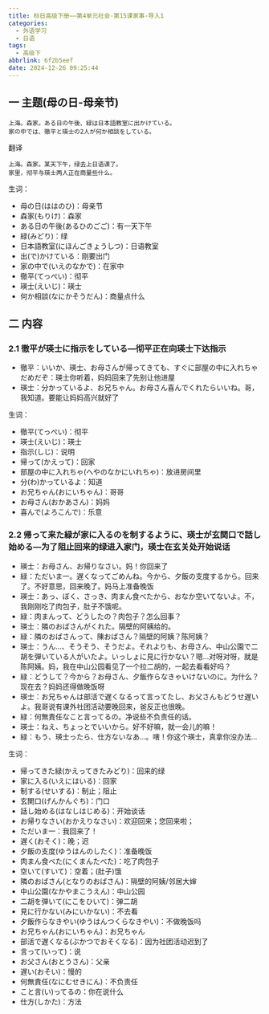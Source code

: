```yaml
---
title: 标日高级下册——第4单元社会-第15课家事-导入1
categories:
  - 外语学习
  - 日语
tags:
  - 高级下
abbrlink: 6f2b5eef
date: 2024-12-26 09:25:44
---
```

## 一 主题(母の日-母亲节)

```
上海。森家。ある日の午後、緑は日本語教室に出かけている。
家の中では、徹平と瑛士の2人が何か相談をしている。
```

<!--more-->

翻译

```
上海。森家。某天下午，绿去上日语课了。
家里，彻平与瑛士两人正在商量些什么。
```

生词：

* 母の日(ははのひ)：母亲节
* 森家(もりけ)：森家
* ある日の午後(あるひのごご)：有一天下午
* 緑(みどり)：绿
* 日本語教室(にほんごきょうしつ)：日语教室
* 出(で)かけている：刚要出门
* 家の中で(いえのなかで)：在家中
* 徹平(てっぺい)：彻平
* 瑛士(えいじ)：瑛士
* 何か相談(なにかそうだん)：商量点什么

## 二 内容

### 2.1 徹平が瑛士に指示をしている—彻平正在向瑛士下达指示

* 徹平：いいか、瑛士、お母さんが帰ってきても、すぐに部屋の中に入れちゃだめだぞ：瑛士你听着，妈妈回来了先别让他进屋
* 瑛士：分かっているよ、お兄ちゃん。お母さん喜んでくれたらいいね。哥，我知道。要能让妈妈高兴就好了

生词：

* 徹平(てっぺい)：彻平
* 瑛士(えいじ)：瑛士
* 指示(しじ)：说明
* 帰って(かえって)：回家
* 部屋の中に入れちゃ(へやのなかにいれちゃ)：放进房间里
* 分(わ)かっているよ：知道
* お兄ちゃん(おにいちゃん)：哥哥
* お母さん(おかあさん)：妈妈
* 喜んで(よろこんで)：乐意

### 2.2  帰って来た緑が家に入るのを制するように、瑛士が玄関口で話し始める—为了阻止回来的绿进入家门，瑛士在玄关处开始说话

* 瑛士：お母さん、お帰りなさい。妈！你回来了
* 緑：ただいま一。遅くなってごめんね。今から、夕飯の支度するから。回来了。不好意思，回来晚了。妈马上准备晚饭
* 瑛士：あっ、ぼく、さっき、肉まん食べたから、おなか空いてないよ。不，我刚刚吃了肉包子，肚子不饿呢。
* 緑：肉まんって、どうしたの？肉包子？怎么回事？
* 瑛士：隣のおばさんがくれた。隔壁的阿姨给的。
* 緑：隣のおばさんって、陳おばさん？隔壁的阿姨？陈阿姨？
* 瑛士：うん…、そうそう、そうだよ。それよりも、お母さん、中山公園で二胡を弾いている人がいたよ。いっしょに見に行かない？嗯...对呀对呀，就是陈阿姨。妈，我在中山公园看见了一个拉二胡的，一起去看看好吗？
* 緑：どうして？今から？お母さん、夕飯作らなきゃいけないのに。为什么？现在去？妈妈还得做晚饭呀
* 瑛士：お兄ちゃんは部活で遅くなるって言ってたし、お父さんもどうせ遅いよ。我哥说有课外社团活动要晚回来，爸反正也很晚。
* 緑：何無責任なこと言ってるの。净说些不负责任的话。
* 瑛士：ねえ、ちょっとでいいから。好不好嘛，就一会儿的嘛！
* 緑：もう、瑛士ったら、仕方ないなあ…。嗐！你这个瑛士，真拿你没办法...

生词：

* 帰ってきた緑(かえってきたみどり)：回来的绿
* 家に入る(いえにはいる)：回家
* 制する(せいする)：制止；阻止
* 玄関口(げんかんぐち)：门口
* 話し始める(はなしはじめる)：开始谈话
* お帰りなさい(おかえりなさい)：欢迎回来；您回来啦；
* ただいま一：我回来了！
* 遅く(おそく)：晚；迟
* 夕飯の支度(ゆうはんのしたく)：准备晚饭
* 肉まん食べた(にくまんたべた)：吃了肉包子
* 空いて(すいて)：空着；(肚子)饿
* 隣のおばさん(となりのおばさん)：隔壁的阿姨/邻居大婶
* 中山公園(なかやまこうえん)：中山公园
* 二胡を弾いて(にこをひいて)：弹二胡
* 見に行かない(みにいかない)：不去看
* 夕飯作らなきやい(ゆうはんつくらなきやい)：不做晚饭吗
* お兄ちゃん(おにいちゃん)：お兄ちゃん
* 部活で遅くなる(ぶかつでおそくなる)：因为社团活动迟到了
* 言って(いって)：说
* お父さん(おとうさん)：父亲
* 遅い(おそい)：慢的
* 何無責任(なにむせきにん)：不负责任
* こと言(い)ってるの：你在说什么
* 仕方(しかた)：方法

